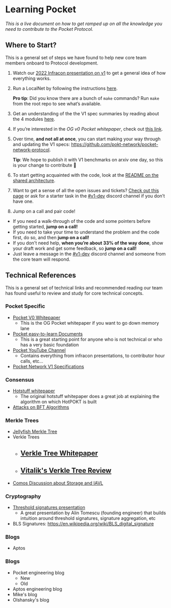 # Learning Pocket

_This is a live document on how to get ramped up on all the knowledge you need to contribute to the Pocket Protocol._

## Where to Start?

This is a general set of steps we have found to help new core team members onboard to Protocol development.

1.  Watch our [2022 Infracon presentation on v1](https://www.youtube.com/watch?v=NJoZyzQuJVc) to get a general idea of how everything works.
2.  Run a LocalNet by following the instructions [here](https://github.com/pokt-network/pocket/blob/main/docs/development/README.md).

    **Pro tip**: Did you know there are a bunch of `make` commands? Run `make` from the root repo to see what’s available.

3.  Get an understanding of the the V1 spec summaries by reading about the 4 modules [here](https://docs.pokt.network/home/learn/future).
4.  If you’re interested in the _OG v0 Pocket whitepaper_, check out [this link](https://pocket-network-assets.s3-us-west-2.amazonaws.com/pdfs/Pocket-Network-Whitepaper-v0.3.0.pdf).
5.  Over time, **and not all at once**, you can start making your way through and updating the V1 specs: https://github.com/pokt-network/pocket-network-protocol.

    **Tip**: We hope to publish it with V1 benchmarks on arxiv one day, so this is your change to contribute 🙂

    <!-- For internal use only. If you're external and are reading this, reach out to the team.
       These decks from October 2021 might also help:
       - [Utility](https://docs.google.com/presentation/d/1NU0PnegtBm5ioLu0VQMiluWT4usHnavDKrGvS3p8QdM/edit)
       - [Persistence](https://docs.google.com/presentation/d/1qDA-pRMT1KV9byUAU49bvd_5seaILPAh6i3vA7j5l8o/edit)
       - [P2p](https://docs.google.com/presentation/d/1CLeAcGJbM_iP76vnCoHreU1chB9vFWIYWAwQHa-MPbc/edit)
       - [Consensus](https://docs.google.com/presentation/d/18CtSxxLLHY1N7HEJtja633mVF1_a9blaE2fe2-WgGAo/edit)
    -->

6.  To start getting acquainted with the code, look at the [README on the shared architecture](https://github.com/pokt-network/pocket/tree/main/shared).

7.  Want to get a sense of all the open issues and tickets? [Check out this page](https://github.com/orgs/pokt-network/projects/142/views/12) or ask for a starter task in the [#v1-dev](https://discord.com/channels/553741558869131266/986789914379186226) discord channel if you don’t have one.

8.  Jump on a call and pair code!

- If you need a walk-through of the code and some pointers before getting started, **jump on a call!**
- If you need to take your time to understand the problem and the code first, do so, and then **jump on a call!**
- If you don't need help, **when you’re about 33% of the way done**, show your draft work and get some feedback, so **jump on a call!**
- Just leave a message in the [#v1-dev](https://discord.com/channels/553741558869131266/986789914379186226) discord channel and someone from the core team will respond.

## Technical References

This is a general set of technical links and recommended reading our team has found useful to review and study for core technical concepts.

### Pocket Specific

- [Pocket V0 Whitepaper](https://pocket-network-assets.s3-us-west-2.amazonaws.com/pdfs/Pocket-Network-Whitepaper-v0.3.0.pdf)
  - This is the OG Pocket whitepaper if you want to go down memory lane
- [Pocket easy-to-learn Documents](https://docs.pokt.network/learn/)
  - This is a great starting point for anyone who is not technical or who has a very basic foundation
- [Pocket YouTube Channel](https://www.youtube.com/c/PocketNetwork/videos)
  - Contains everything from infracon presentations, to contributor hour calls, etc...
- [Pocket Network V1 Specifications](https://github.com/pokt-network/pocket-network-protocol)

### Consensus

- [Hotstuff whitepaper](https://arxiv.org/abs/1803.05069)
  - The original hotstuff whitepaper does a great job at explaining the algorithm on which HotPOKT is built
- [Attacks on BFT Algorithms](https://arxiv.org/pdf/1904.04098.pdf)

### Merkle Trees

- [Jellyfish Merkle Tree](https://developers.diem.com/papers/jellyfish-merkle-tree/2021-01-14.pdf)
- Verkle Trees
  - [Verkle Tree Whitepaper](https://math.mit.edu/research/highschool/primes/materials/2018/Kuszmaul.pdf)
    -
  - [Vitalik's Verkle Tree Review](https://vitalik.ca/general/2021/06/18/verkle.html)
    -
- [Comos Discussion about Storage and IAVL](https://github.com/cosmos/cosmos-sdk/issues/7100)


### Cryptography

- [Threshold signatures presentation](https://docs.google.com/presentation/d/1G4XGqrBLwqMyDQce_xpPQUEMOK4lFrneuvGYU3MVDsI/edit#slide=id.g1246936523c_0_26)
  - A great presentation by Alin Tomescu (founding engineer) that builds intuition around threshold signatures, signature aggregation, etc
- BLS Signatures: https://en.wikipedia.org/wiki/BLS_digital_signature

### Blogs
- Aptos

### Blogs
- Pocket engineering blog
  - New
  - Old
- Aptos engineering blog
- Mike's blog
- Olshansky's blog